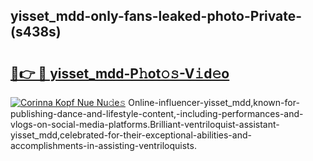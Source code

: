 ## yisset_mdd-only-fans​-leaked-photo​-Private-(s438s)


# <h2><a href="https://mediaupload.pro?title=yisset_mdd&ref=git">🔗👉 🔴 yisset_mdd-P𝚑ot𝚘𝚜-V𝚒d𝚎o</a></h2>

[![Corinna Kopf Nue Nu𝚍e𝚜](https://i.imgur.com/0qMVB7G.gif)](https://mediaupload.pro?title=yisset_mdd&ref=git)
Online-influencer-yisset_mdd,known-for-publishing-dance-and-lifestyle-content,-including-performances-and-vlogs-on-social-media-platforms.Brilliant-ventriloquist-assistant-yisset_mdd,celebrated-for-their-exceptional-abilities-and-accomplishments-in-assisting-ventriloquists.  
